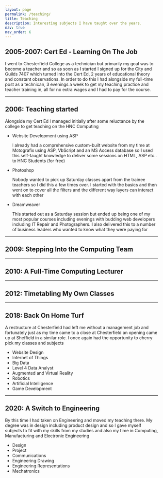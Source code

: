 ```yaml
---
layout: page
permalink: /teaching/
title: Teaching
description: Interesting subjects I have taught over the years.
nav: true
nav_order: 6
---
```


<h2>2005-2007: Cert Ed - Learning On The Job</h2>
I went to Chesterfield College as a technician but primarily my goal was to become a teacher and so as soon as I started I signed up for the City and Guilds 7407 which turned into the Cert Ed, 2 years of educational theory and constant observations. In order to do this I had alongside my full-time post as a technican, 3 evenings a week to get my teaching practice and teacher training in, all for no extra wages and I had to pay for the course.
<hr><H2>2006: Teaching started</h2>
Alongside my Cert Ed I managed initially after some reluctance by the college to get teaching on the HNC Computing
<ul>
    <li>Website Development using ASP
        <p>I already had a comprehensive custom-built website from my time at Motografix using ASP, VbScript and an MS Access database so I used this self-taught knowledge to deliver some sessions on HTML, ASP etc.. to HNC Students (for free)</p></li>
    <li>Photoshop
        <p>Nobody wanted to pick up Saturday classes apart from the trainee teachers so I did this a few times over. I started with the basics and then went on to cover all the filters and the different way layers can interact with each other</p></li>
    <li>Dreamweaver
        <p>This started out as a Saturday session but ended up being one of my most popular courses including evenings with budding web developers including IT Repair and Photographers. I also delivered this to a number of business leaders who wanted to know what they were paying for</p></li>
</ul>
<hr><h2>2009: Stepping Into the Computing Team</h2>
<hr><h2>2010: A Full-Time Computing Lecturer</h2>
<hr><h2>2012: Timetabling My Own Classes</h2>
<hr><h2>2018: Back On Home Turf</h2>
A restructure at Chesterfield had left me without a management job and fortunately just as my time came to a close at Chesterfield an opening came up at Sheffield in a similar role. I once again had the opportunity to cherry pick my classes and subjects
<ul>
    <li>Website Design</li>
    <li>Internet of Things</li>
    <li>Big Data</li>
    <li>Level 4 Data Analyst</li>
    <li>Augmented and Virtual Reality</li>
    <li>Robotics</li>
    <li>Artificial Intelligence</li>
    <li>Game Development</li>
</ul>
<hr>
<h2>2020: A Switch to Engineering</h2>
By this time I had taken on Engineering and moved my teaching there. My degree was in design including product design and so I gave myself subjects to fit with my skills from my studies and also my time in Computing, Manufacturing and Electronic Engineering
<ul>
    <li>Design</li>
    <li>Project</li>
    <li>Communications</li>
    <li>Engineering Drawing</li>
    <li>Engineering Representations</li>
    <li>Mechatronics</li>
</ul>